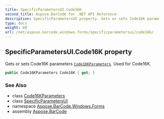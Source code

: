```yaml
---
title: SpecificParametersUI.Code16K
second_title: Aspose.BarCode for .NET API Reference
description: SpecificParametersUI property. Gets or sets Code16K parameters Code16KParameters. Used for Code16K
type: docs
weight: 60
url: /net/aspose.barcode.windows.forms/specificparametersui/code16k/
---
```

## SpecificParametersUI.Code16K property

Gets or sets Code16K parameters [`Code16KParameters`](../../../aspose.barcode.generation/code16kparameters/). Used for Code16K.

```csharp
public Code16KParameters Code16K { get; }
```

### See Also

* class [Code16KParameters](../../../aspose.barcode.generation/code16kparameters/)
* class [SpecificParametersUI](../)
* namespace [Aspose.BarCode.Windows.Forms](../../../aspose.barcode.windows.forms/)
* assembly [Aspose.BarCode](../../../)


